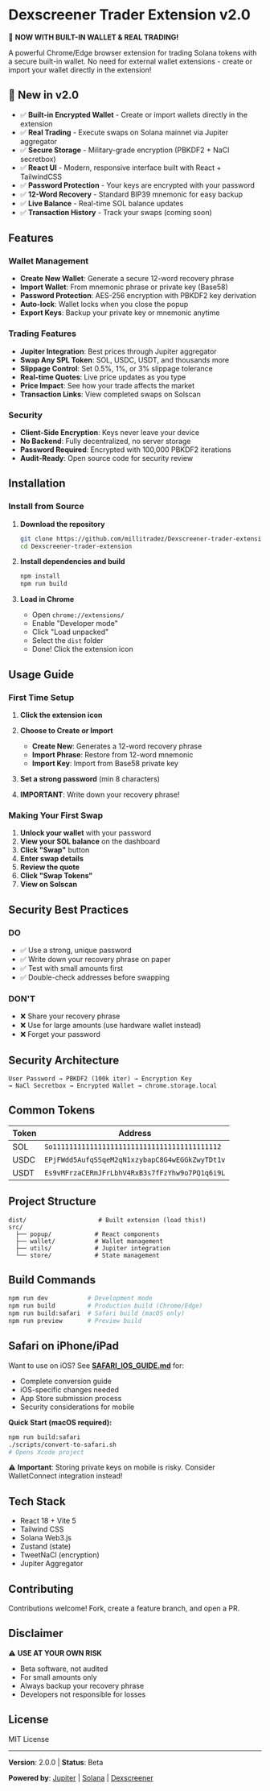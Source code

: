 # Dexscreener Trader Extension v2.0

🚀 **NOW WITH BUILT-IN WALLET & REAL TRADING!**

A powerful Chrome/Edge browser extension for trading Solana tokens with a secure built-in wallet. No need for external wallet extensions - create or import your wallet directly in the extension!

## 🌟 New in v2.0

- ✅ **Built-in Encrypted Wallet** - Create or import wallets directly in the extension
- ✅ **Real Trading** - Execute swaps on Solana mainnet via Jupiter aggregator
- ✅ **Secure Storage** - Military-grade encryption (PBKDF2 + NaCl secretbox)
- ✅ **React UI** - Modern, responsive interface built with React + TailwindCSS
- ✅ **Password Protection** - Your keys are encrypted with your password
- ✅ **12-Word Recovery** - Standard BIP39 mnemonic for easy backup
- ✅ **Live Balance** - Real-time SOL balance updates
- ✅ **Transaction History** - Track your swaps (coming soon)

## Features

### Wallet Management
- **Create New Wallet**: Generate a secure 12-word recovery phrase
- **Import Wallet**: From mnemonic phrase or private key (Base58)
- **Password Protection**: AES-256 encryption with PBKDF2 key derivation
- **Auto-lock**: Wallet locks when you close the popup
- **Export Keys**: Backup your private key or mnemonic anytime

### Trading Features
- **Jupiter Integration**: Best prices through Jupiter aggregator
- **Swap Any SPL Token**: SOL, USDC, USDT, and thousands more
- **Slippage Control**: Set 0.5%, 1%, or 3% slippage tolerance
- **Real-time Quotes**: Live price updates as you type
- **Price Impact**: See how your trade affects the market
- **Transaction Links**: View completed swaps on Solscan

### Security
- **Client-Side Encryption**: Keys never leave your device
- **No Backend**: Fully decentralized, no server storage
- **Password Required**: Encrypted with 100,000 PBKDF2 iterations
- **Audit-Ready**: Open source code for security review

## Installation

### Install from Source

1. **Download the repository**
   ```bash
   git clone https://github.com/millitradez/Dexscreener-trader-extension.git
   cd Dexscreener-trader-extension
   ```

2. **Install dependencies and build**
   ```bash
   npm install
   npm run build
   ```

3. **Load in Chrome**
   - Open `chrome://extensions/`
   - Enable "Developer mode"
   - Click "Load unpacked"
   - Select the `dist` folder
   - Done! Click the extension icon

## Usage Guide

### First Time Setup

1. **Click the extension icon**
2. **Choose to Create or Import**
   - **Create New**: Generates a 12-word recovery phrase
   - **Import Phrase**: Restore from 12-word mnemonic
   - **Import Key**: Import from Base58 private key

3. **Set a strong password** (min 8 characters)
4. **IMPORTANT**: Write down your recovery phrase!

### Making Your First Swap

1. **Unlock your wallet** with your password
2. **View your SOL balance** on the dashboard
3. **Click "Swap"** button
4. **Enter swap details**
5. **Review the quote**
6. **Click "Swap Tokens"**
7. **View on Solscan**

## Security Best Practices

### DO
- ✅ Use a strong, unique password
- ✅ Write down your recovery phrase on paper
- ✅ Test with small amounts first
- ✅ Double-check addresses before swapping

### DON'T
- ❌ Share your recovery phrase
- ❌ Use for large amounts (use hardware wallet instead)
- ❌ Forget your password

## Security Architecture

```
User Password → PBKDF2 (100k iter) → Encryption Key
→ NaCl Secretbox → Encrypted Wallet → chrome.storage.local
```

## Common Tokens

| Token | Address |
|-------|---------|
| SOL | `So11111111111111111111111111111111111111112` |
| USDC | `EPjFWdd5AufqSSqeM2qN1xzybapC8G4wEGGkZwyTDt1v` |
| USDT | `Es9vMFrzaCERmJFrLbhV4RxB3s7fFzYhw9o7PQ1q6i9L` |

## Project Structure

```
dist/                    # Built extension (load this!)
src/
  ├── popup/            # React components
  ├── wallet/           # Wallet management
  ├── utils/            # Jupiter integration
  └── store/            # State management
```

## Build Commands

```bash
npm run dev           # Development mode
npm run build         # Production build (Chrome/Edge)
npm run build:safari  # Safari build (macOS only)
npm run preview       # Preview build
```

## Safari on iPhone/iPad

Want to use on iOS? See **[SAFARI_IOS_GUIDE.md](./SAFARI_IOS_GUIDE.md)** for:
- Complete conversion guide
- iOS-specific changes needed
- App Store submission process
- Security considerations for mobile

**Quick Start (macOS required):**
```bash
npm run build:safari
./scripts/convert-to-safari.sh
# Opens Xcode project
```

⚠️ **Important**: Storing private keys on mobile is risky. Consider WalletConnect integration instead!

## Tech Stack

- React 18 + Vite 5
- Tailwind CSS
- Solana Web3.js
- Zustand (state)
- TweetNaCl (encryption)
- Jupiter Aggregator

## Contributing

Contributions welcome! Fork, create a feature branch, and open a PR.

## Disclaimer

⚠️ **USE AT YOUR OWN RISK**

- Beta software, not audited
- For small amounts only
- Always backup your recovery phrase
- Developers not responsible for losses

## License

MIT License

---

**Version**: 2.0.0 | **Status**: Beta

**Powered by**: [Jupiter](https://jup.ag) | [Solana](https://solana.com) | [Dexscreener](https://dexscreener.com)
